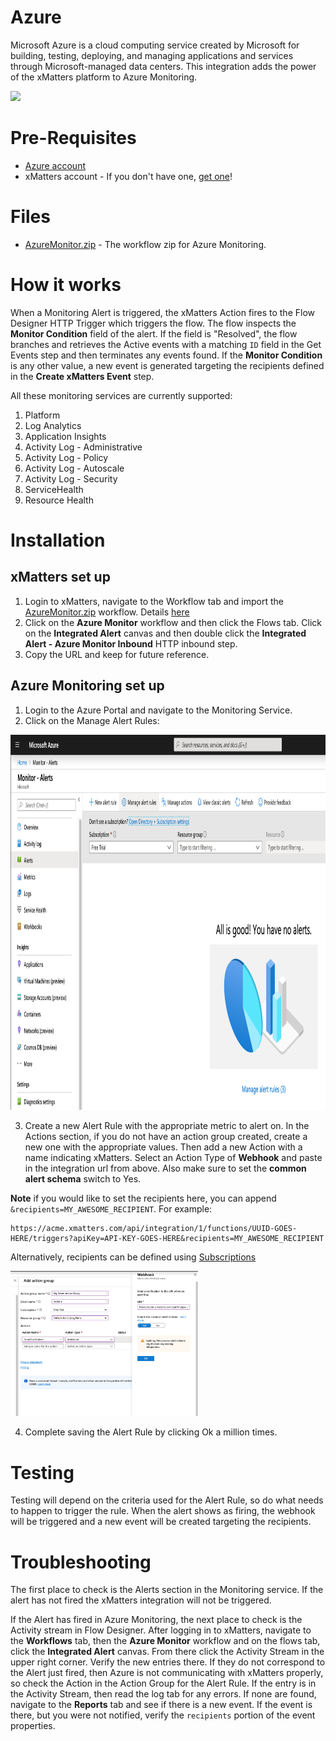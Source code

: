# Azure
Microsoft Azure is a cloud computing service created by Microsoft for building, testing, deploying, and managing applications and services through Microsoft-managed data centers. This integration adds the power of the xMatters platform to Azure Monitoring. 

<kbd>
  <img src="https://github.com/xmatters/xMatters-Labs/raw/master/media/disclaimer.png">
</kbd>

# Pre-Requisites
* [Azure account](https://azure.microsoft.com/en-us/)
* xMatters account - If you don't have one, [get one](https://www.xmatters.com)!

# Files
* [AzureMonitor.zip](AzureMonitor.zip) - The workflow zip for Azure Monitoring.


# How it works
When a Monitoring Alert is triggered, the xMatters Action fires to the Flow Designer HTTP Trigger which triggers the flow. The flow inspects the **Monitor Condition** field of the alert. If the field is "Resolved", the flow branches and retrieves the Active events with a matching `ID` field in the Get Events step and then terminates any events found. If the **Monitor Condition** is any other value, a new event is generated targeting the recipients defined in the **Create xMatters Event** step. 

All these monitoring services are currently supported:
1. Platform
2. Log Analytics
3. Application Insights
4. Activity Log - Administrative
5. Activity Log - Policy
6. Activity Log - Autoscale
7. Activity Log - Security
8. ServiceHealth
9. Resource Health

# Installation


## xMatters set up
1. Login to xMatters, navigate to the Workflow tab and import the [AzureMonitor.zip](AzureMonitor.zip) workflow. Details [here](https://help.xmatters.com/ondemand/xmodwelcome/workflows/manage-workflows.htm#ImportExport)
2. Click on the **Azure Monitor** workflow and then click the Flows tab. Click on the **Integrated Alert** canvas and then double click the **Integrated Alert - Azure Monitor Inbound** HTTP inbound step. 
3. Copy the URL and keep for future reference. 


## Azure Monitoring set up
1. Login to the Azure Portal and navigate to the Monitoring Service. 
2. Click on the Manage Alert Rules:

<kbd>
  <img src="media/Monitoring.png" height="600">
</kbd>

3. Create a new Alert Rule with the appropriate metric to alert on. In the Actions section, if you do not have an action group created, create a new one with the appropriate values. Then add a new Action with a name indicating xMatters. Select an Action Type of **Webhook** and paste in the integration url from above. Also make sure to set the **common alert schema** switch to Yes. 

**Note** if you would like to set the recipients here, you can append `&recipients=MY_AWESOME_RECIPIENT`. For example:

```
https://acme.xmatters.com/api/integration/1/functions/UUID-GOES-HERE/triggers?apiKey=API-KEY-GOES-HERE&recipients=MY_AWESOME_RECIPIENT
```
Alternatively, recipients can be defined using [Subscriptions](https://help.xmatters.com/ondemand/userguide/receivingalerts/subscriptions/howtousesubscriptions.htm)

<kbd>
	<img src="media/Actions.png" width="300">
</kbd>

4. Complete saving the Alert Rule by clicking Ok a million times. 

# Testing
Testing will depend on the criteria used for the Alert Rule, so do what needs to happen to trigger the rule. When the alert shows as firing, the webhook will be triggered and a new event will be created targeting the recipients. 


# Troubleshooting
The first place to check is the Alerts section in the Monitoring service. If the alert has not fired the xMatters integration will not be triggered. 

If the Alert has fired in Azure Monitoring, the next place to check is the Activity stream in Flow Designer. After logging in to xMatters, navigate to the **Workflows** tab, then the **Azure Monitor** workflow and on the flows tab, click the **Integrated Alert** canvas. From there click the Activity Stream in the upper right corner. Verify the new entries there. If they do not correspond to the Alert just fired, then Azure is not communicating with xMatters properly, so check the Action in the Action Group for the Alert Rule. 
If the entry is in the Activity Stream, then read the log tab for any errors. If none are found, navigate to the **Reports** tab and see if there is a new event. If the event is there, but you were not notified, verify the `recipients` portion of the event properties. 


